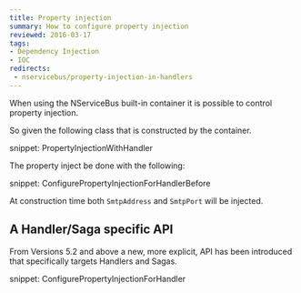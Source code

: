 ```yaml
---
title: Property injection
summary: How to configure property injection
reviewed: 2016-03-17
tags:
- Dependency Injection
- IOC
redirects:
 - nservicebus/property-injection-in-handlers
---
```


When using the NServiceBus built-in container it is possible to control property injection.

So given the following class that is constructed by the container.

snippet: PropertyInjectionWithHandler

The property inject be done with the following:

snippet: ConfigurePropertyInjectionForHandlerBefore

At construction time both `SmtpAddress` and `SmtpPort` will be injected.


## A Handler/Saga specific API

From Versions 5.2 and above a new, more explicit, API has been introduced that specifically targets Handlers and Sagas.

snippet: ConfigurePropertyInjectionForHandler